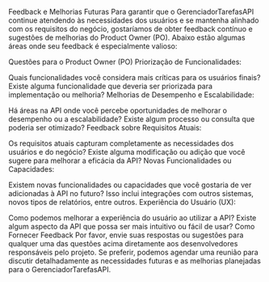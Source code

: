 Feedback e Melhorias Futuras
Para garantir que o GerenciadorTarefasAPI continue atendendo às necessidades dos usuários e se mantenha alinhado com os requisitos do negócio, gostaríamos de obter feedback contínuo e sugestões de melhorias do Product Owner (PO). Abaixo estão algumas áreas onde seu feedback é especialmente valioso:

Questões para o Product Owner (PO)
Priorização de Funcionalidades:

Quais funcionalidades você considera mais críticas para os usuários finais? Existe alguma funcionalidade que deveria ser priorizada para implementação ou melhoria?
Melhorias de Desempenho e Escalabilidade:

Há áreas na API onde você percebe oportunidades de melhorar o desempenho ou a escalabilidade? Existe algum processo ou consulta que poderia ser otimizado?
Feedback sobre Requisitos Atuais:

Os requisitos atuais capturam completamente as necessidades dos usuários e do negócio? Existe alguma modificação ou adição que você sugere para melhorar a eficácia da API?
Novas Funcionalidades ou Capacidades:

Existem novas funcionalidades ou capacidades que você gostaria de ver adicionadas à API no futuro? Isso inclui integrações com outros sistemas, novos tipos de relatórios, entre outros.
Experiência do Usuário (UX):

Como podemos melhorar a experiência do usuário ao utilizar a API? Existe algum aspecto da API que possa ser mais intuitivo ou fácil de usar?
Como Fornecer Feedback
Por favor, envie suas respostas ou sugestões para qualquer uma das questões acima diretamente aos desenvolvedores responsáveis pelo projeto. Se preferir, podemos agendar uma reunião para discutir detalhadamente as necessidades futuras e as melhorias planejadas para o GerenciadorTarefasAPI.
